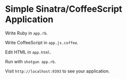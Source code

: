 # Simple Sinatra/CoffeeScript Application

Write Ruby in `app.rb`.

Write CoffeeScript in `app.js.coffee`.

Edit HTML in `app.html`.

Run with `shotgun app.rb`.

Visit `http://localhost:9393` to see your application.
